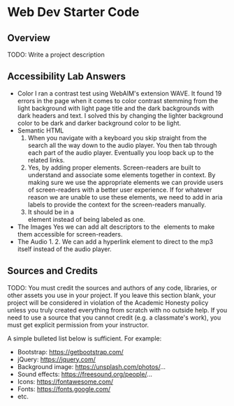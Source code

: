 # Web Dev Starter Code

## Overview

TODO: Write a project description

## Accessibility Lab Answers

- Color
    I ran a contrast test using WebAIM's extension WAVE.  It found 19 errors in the page when it comes to color contrast stemming from the light background with light page title and the dark backgrounds with dark headers and text.  I solved this by changing the lighter background color to be dark and darker background color to be light.
- Semantic HTML
    1. When you navigate with a keyboard you skip straight from the search all the way down to the audio player.  You then tab through each part of the audio player.  Eventually you loop back up to the related links.
    2. Yes, by adding proper elements.  Screen-readers are built to understand and associate some elements together in context.  By making sure we use the appropriate elements we can provide users of screen-readers with a better user experience.  If for whatever reason we are unable to use these elements, we need to add in aria labels to provide the context for the screen-readers manually.
    3. It should be in a <nav> element instead of being labeled as one.
- The Images
    Yes we can add alt descriptors to the <img> elements to make them accessible for screen-readers.
- The Audio
    1. 
    2. We can add a hyperlink element to direct to the mp3 itself instead of the audio player.

## Sources and Credits

TODO: You must credit the sources and authors of any code, libraries, or other
assets you use in your project. If you leave this section blank, your project
will be considered in violation of the Academic Honesty policy unless you truly
created everything from scratch with no outside help. If you need to use a
source that you cannot credit (e.g. a classmate's work), you must get explicit
permission from your instructor.

A simple bulleted list below is sufficient. For example:

- Bootstrap: https://getbootstrap.com/
- jQuery: https://jquery.com/
- Background image: https://unsplash.com/photos/...
- Sound effects: https://freesound.org/people/...
- Icons: https://fontawesome.com/
- Fonts: https://fonts.google.com/
- etc.
